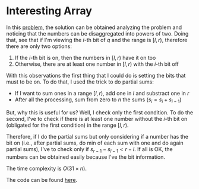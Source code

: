 # Interesting Array

In this [problem](https://codeforces.com/problemset/problem/482/B), the solution can be obtained analyzing the problem and noticing that the numbers can be disaggregated into powers of two.
Doing that, see that if I'm viewing the $i$-th bit of $q$ and the range is $[l,r)$, therefore there are only two options:

1. If the $i$-th bit is on, then the numbers in $[l,r)$ have it on too
2. Otherwise, there are at least one number in $[l,r)$ with the $i$-th bit off

With this observations the first thing that I could do is setting the bits that must to be on.
To do that, I used the trick to do partial sums:

- If I want to sum ones in a range $[l,r)$, add one in $l$ and substract one in $r$
- After all the processing, sum from zero to $n$ the sums ($s_i = s_i + s_{i-1}$)

But, why this is useful for us?
Well, I check only the first condition.
To do the second, I've to check if there is at least one number without the $i$-th bit on (obligated for the first condition) in the range $[l,r)$.

Therefore, if I do the partial sums but only considering if a number has the bit on (i.e., after partial sums, do min of each sum with one and do again partial sums), I've to check only if $s_{r-1}-s_{l-1}\lt r-l$.
If all is OK, the numbers can be obtained easily because I've the bit information.

The time complexity is $O(31\times n)$.

The code can be found [here](./solution.cpp).
